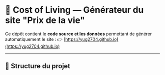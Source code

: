 # 🧮 Cost of Living — Générateur du site "Prix de la vie"

Ce dépôt contient le **code source et les données** permettant de générer automatiquement le site :
👉 [https://yug2704.github.io](https://yug2704.github.io)

---

## 📁 Structure du projet

